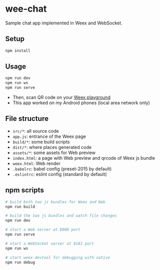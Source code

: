 # wee-chat

Sample chat app implemented in Weex and WebSocket.

## Setup

```bash
npm install
```

## Usage

```bash
npm run dev
npm run ws
npm run serve
```

* Then, scan QR code on your [Weex playground](https://weex.incubator.apache.org/playground.html)
* This app worked on my Android phones (local area network only)

## File structure

* `src/*`: all source code
* `app.js`: entrance of the Weex page
* `build/*`: some build scripts
* `dist/*`: where places generated code
* `assets/*`: some assets for Web preview
* `index.html`: a page with Web preview and qrcode of Weex js bundle
* `weex.html`: Web render
* `.babelrc`: babel config (preset-2015 by default)
* `.eslintrc`: eslint config (standard by default)

## npm scripts

```bash
# build both two js bundles for Weex and Web
npm run build

# build the two js bundles and watch file changes
npm run dev

# start a Web server at 8080 port
npm run serve

# start a WebSocket server at 8181 port
npm run ws

# start weex-devtool for debugging with native
npm run debug
```
